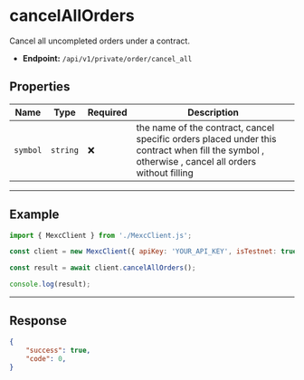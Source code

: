 # cancelAllOrders

Cancel all uncompleted orders under a contract.

- **Endpoint:** `/api/v1/private/order/cancel_all`

## Properties

| **Name**           | **Type**   | **Required** | **Description** |
|--------------------|------------|--------------|------------------|
| `symbol`           | `string`   | ❌            | the name of the contract, cancel specific orders placed under this contract when fill the symbol , otherwise , cancel all orders without filling |

---

## Example

```js
import { MexcClient } from './MexcClient.js';

const client = new MexcClient({ apiKey: 'YOUR_API_KEY', isTestnet: true });

const result = await client.cancelAllOrders();

console.log(result);
```

---

## Response

```JSON
{
    "success": true,
    "code": 0,
}
```